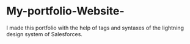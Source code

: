 # My-portfolio-Website-
I made this portfolio with the help of tags and syntaxes of the lightning design system of Salesforces.
